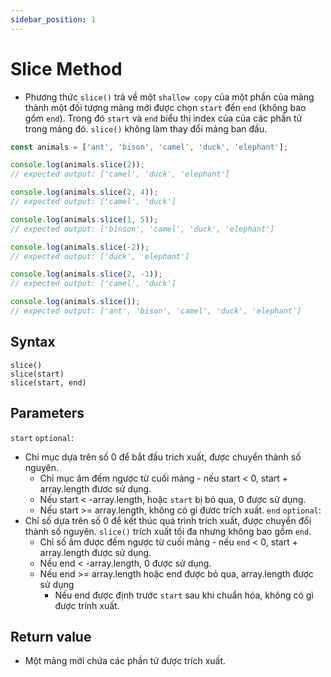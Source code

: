 ```yaml
---
sidebar_position: 1
---
```


# Slice Method

- Phương thức `slice()` trả về một `shallow copy` của một phần của mảng thành một đối tượng mảng mới được chọn `start` đến `end` (không bao gồm `end`). Trong đó `start` và `end` biểu thị index của của các phần tử trong mảng đó. `slice()` không làm thay đổi mảng ban đầu.

```jsx title="JavaScript Demo: Array.slice()"
const animals = ['ant', 'bison', 'camel', 'duck', 'elephant'];

console.log(animals.slice(2)); 
// expected output: ['camel', 'duck', 'elephant']

console.log(animals.slice(2, 4));
// expected output: ['camel', 'duck']

console.log(animals.slice(1, 5));
// expected output: ['binson', 'camel', 'duck', 'elephant']

console.log(animals.slice(-2));
// expected output: ['duck', 'elephant']

console.log(animals.slice(2, -1));
// expected output: ['camel', 'duck']

console.log(animals.slice());
// expected output: ['ant', 'bison', 'camel', 'duck', 'elephant']
```

## Syntax
```
slice()
slice(start)
slice(start, end)
```

## Parameters
`start` `optional`:
- Chỉ mục dựa trên số 0 để bắt đầu trích xuất, được chuyển thành số nguyên.
    - Chỉ mục âm đếm ngược từ cuối mảng - nếu start < 0, start + array.length đươc sử dụng.
    - Nếu start < -array.length, hoặc `start` bị bỏ qua, 0 được sử dụng.
    - Nếu start >= array.length, không có gì đươc trích xuất.
`end` `optional`:
- Chỉ số dựa trên số 0 để kết thúc quá trình trích xuất, được chuyển đổi thành số nguyên. `slice()` trích xuất tối đa nhưng không bao gồm `end`.
    - Chỉ số âm được đếm ngược từ cuối mảng - nếu `end` < 0, start + array.length được sử dụng.
    - Nếu end < -array.length, 0 được sử dụng.
    - Nếu end >= array.length hoặc end được bỏ qua, array.length được sử dụng
      - Nếu end được định trước `start` sau khi chuẩn hóa, không có gì được trính xuất.
    

## Return value
- Một mảng mới chứa các phần tử được trích xuất.
